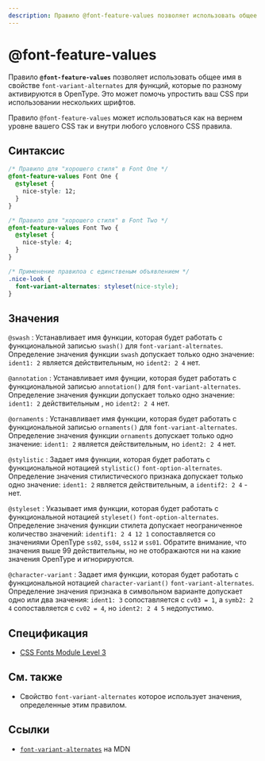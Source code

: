 ```yaml
---
description: Правило @font-feature-values позволяет использовать общее имя в свойстве font-variant-alternates для функций, которые по разному активируются в OpenType
---
```


# @font-feature-values

Правило **`@font-feature-values`** позволяет использовать общее имя в свойстве `font-variant-alternates` для функций, которые по разному активируются в OpenType. Это может помочь упростить ваш CSS при использовании нескольких шрифтов.

Правило `@font-feature-values` может использоваться как на вернем уровне вашего CSS так и внутри любого условного CSS правила.

## Синтаксис

```css
/* Правило для "хорошего стиля" в Font One */
@font-feature-values Font One {
  @styleset {
    nice-style: 12;
  }
}

/* Правило для "хорошего стиля" в Font Two */
@font-feature-values Font Two {
  @styleset {
    nice-style: 4;
  }
}

/* Применение правилоа с единственым объявлением */
.nice-look {
  font-variant-alternates: styleset(nice-style);
}
```

## Значения

`@swash`
: Устанавливает имя функции, которая будет работать с функциональной записью `swash()` для `font-variant-alternates`. Определение значения функции `swash` допускает только одно значение: `ident1: 2` является действительным, но `ident2: 2 4` нет.

`@annotation`
: Устанавливает имя фунции, которая будет работать с функциональной записью `annotation()` для `font-variant-alternates`. Определение значения функции допускает только одно значение: `ident1: 2` действительным , но `ident2: 2 4` нет.

`@ornaments`
: Устанавливает имя функции, которая будет работать с функциональной записью `ornaments()` для `font-variant-alternates`. Определение значения функции `ornaments` допускает только одно значение: `ident1: 2` является действительным, но `ident2: 2 4` нет.

`@stylistic`
: Задает имя функции, которая будет работать с функциональной нотацией `stylistic()` `font-option-alternates`. Определение значения стилистического признака допускает только одно значение: `ident1: 2` является действительным, а `identif2: 2 4` - нет.

`@styleset`
: Указывает имя функции, которая будет работать с функциональной нотацией `styleset()` `font-option-alternates`. Определение значения функции стилета допускает неограниченное количество значений: `identif1: 2 4 12 1` сопоставляется со значениями OpenType `ss02`, `ss04`, `ss12` и `ss01`. Обратите внимание, что значения выше 99 действительны, но не отображаются ни на какие значения OpenType и игнорируются.

`@character-variant`
: Задает имя функции, которая будет работать с функциональной нотацией `character-variant()` `font-variant-alternates`. Определение значения признака в символьном варианте допускает одно или два значения: `ident1: 3` сопоставляется с `cv03 = 1`, а `symb2: 2 4` сопоставляется с `cv02 = 4`, но `ident2: 2 4 5` недопустимо.

## Спецификация

- [CSS Fonts Module Level 3](https://drafts.csswg.org/css-fonts-3/#font-feature-values)

## См. также

- Свойство `font-variant-alternates` которое использует значения, определенные этим правилом.

## Ссылки

- [`font-variant-alternates`](https://developer.mozilla.org/en-US/docs/Web/CSS/font-variant-alternates) на MDN
